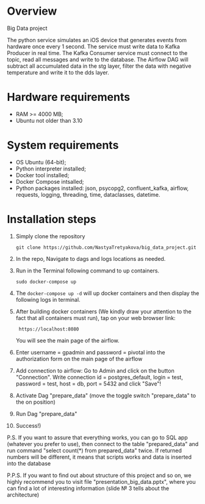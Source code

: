 # Overview
Big Data project

The python service simulates an iOS device that generates events from hardware once every 1 second. The service must write data to Kafka Producer in real time. The Kafka Consumer service must connect to the topic, read all messages and write to the database. The Airflow DAG will subtract all accumulated data in the stg layer, filter the data with negative temperature and write it to the dds layer.


# Hardware requirements
- RAM >= 4000 MB;
- Ubuntu not older than 3.10

# System requirements
- OS Ubuntu (64-bit);
- Python interpreter installed;
- Docker tool installed;
- Docker Compose intsalled;
- Python packages installed: json, psycopg2, confluent_kafka, airflow, requests, logging, threading, time, dataclasses, datetime.

# Installation steps

1. Simply clone the repository
	```
	git clone https://github.com/NastyaTretyakova/big_data_project.git
	```
2. In the repo, Navigate to dags and logs locations as needed.

3. Run in the Terminal following command  to up containers.
	```
	sudo docker-compose up
	```
4. The `docker-compose up -d` will up docker containers and then display the following logs in terminal.

5. After building docker containers (We kindly draw your attention to the fact that all containers must run), tap on your web browser link:
   ```
	https://localhost:8080
	```
	You will see the main page of the airflow.

6. Enter username = gpadmin and password = pivotal into the authorization form on the main page of the airflow

7. Add connection to airflow: Go to Admin and click on the button "Connection". Write connection id = postgres_default, login = test, password = test, host = db, port = 5432 and click "Save"!

8. Activate Dag "prepare_data" (move the toggle switch "prepare_data" to the on position)

9. Run Dag "prepare_data"

10. Success!)


P.S. If you want to assure that everything works, you can go to SQL app (whatever you prefer to use), then connect to the table "prepared_data" and run command "select count(*) from prepared_data" twice. If returned numbers will be different, it means that scripts works and data is inserted into the database

P.P.S. If you want to find out about structure of this project and so on, we highly recommend you to visit file "presentation_big_data.pptx", where you can find a lot of interesting information (slide № 3 tells about the architecture)
